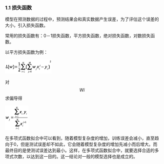 ### **1.1 损失函数**

模型在预测数据的过程中，预测结果会和真实数据产生误差，为了评估这个误差的大小，引入损失函数。

常用的损失函数有：0－1损失函数，平方损失函数，绝对损失函数，对数损失函数。

以平方损失函数为例：

![](/assets/import.png)

对$$Wi$$求偏导得

![](/assets/import2.png)

在多项式函数拟合中可以看到，随着模型复杂度的增加，训练误差会减小，直至趋向于0，但是测试误差却不如此，它会随着模型复杂度的增加先减小而后增大。而最终目的是使测试误差达到最小。这样，在多项式函数拟合中，就要选择合适的多项式次数，以达到这一目的。这一结论对一般的模型选择也是成立的。

